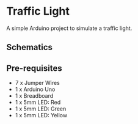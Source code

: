 # Traffic Light
A simple Arduino project to simulate a traffic light.


## Schematics


## Pre-requisites
- 7 x Jumper Wires
- 1 x Arduino Uno
- 1 x Breadboard
- 1 x 5mm LED: Red
- 1 x 5mm LED: Green
- 1 x 5mm LED: Yellow
